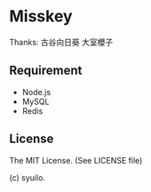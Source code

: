 # Misskey

Thanks:
古谷向日葵
大室櫻子

## Requirement
* Node.js
* MySQL
* Redis

## License
The MIT License. (See LICENSE file)

(c) syuilo.
